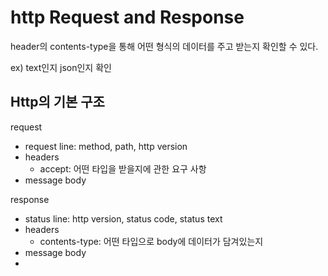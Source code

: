 # http Request and Response

header의 contents-type을 통해 어떤 형식의 데이터를 주고 받는지 확인할 수 있다.

ex) text인지 json인지 확인



## Http의 기본 구조

request

- request line: method, path, http version
- headers
  - accept: 어떤 타입을 받을지에 관한 요구 사항
- message body

response

- status line: http version, status code, status text
- headers
  - contents-type: 어떤 타입으로 body에 데이터가 담겨있는지
- message body
- 